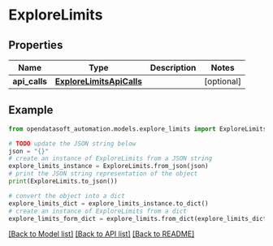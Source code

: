 # ExploreLimits


## Properties

Name | Type | Description | Notes
------------ | ------------- | ------------- | -------------
**api_calls** | [**ExploreLimitsApiCalls**](ExploreLimitsApiCalls.md) |  | [optional] 

## Example

```python
from opendatasoft_automation.models.explore_limits import ExploreLimits

# TODO update the JSON string below
json = "{}"
# create an instance of ExploreLimits from a JSON string
explore_limits_instance = ExploreLimits.from_json(json)
# print the JSON string representation of the object
print(ExploreLimits.to_json())

# convert the object into a dict
explore_limits_dict = explore_limits_instance.to_dict()
# create an instance of ExploreLimits from a dict
explore_limits_form_dict = explore_limits.from_dict(explore_limits_dict)
```
[[Back to Model list]](../README.md#documentation-for-models) [[Back to API list]](../README.md#documentation-for-api-endpoints) [[Back to README]](../README.md)


